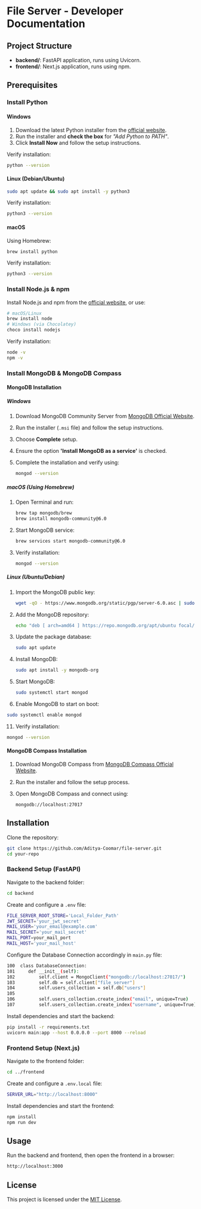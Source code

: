# File Server - Developer Documentation

## Project Structure

- **backend/**: FastAPI application, runs using Uvicorn.
- **frontend/**: Next.js application, runs using npm.

## Prerequisites

### Install Python

#### Windows

1. Download the latest Python installer from the [official website](https://www.python.org/downloads/).
2. Run the installer and **check the box** for _"Add Python to PATH"_.
3. Click **Install Now** and follow the setup instructions.

Verify installation:

```sh
python --version
```

#### Linux (Debian/Ubuntu)

```sh
sudo apt update && sudo apt install -y python3
```

Verify installation:

```sh
python3 --version
```

#### macOS

Using Homebrew:

```sh
brew install python
```

Verify installation:

```sh
python3 --version
```

### Install Node.js & npm

Install Node.js and npm from the [official website](https://nodejs.org/), or use:

```sh
# macOS/Linux
brew install node
# Windows (via Chocolatey)
choco install nodejs
```

Verify installation:

```sh
node -v
npm -v
```

### Install MongoDB & MongoDB Compass

#### MongoDB Installation

##### Windows
1. Download MongoDB Community Server from [MongoDB Official Website](https://www.mongodb.com/try/download/community).
2. Run the installer (`.msi` file) and follow the setup instructions.
3. Choose **Complete** setup.
4. Ensure the option **'Install MongoDB as a service'** is checked.
5. Complete the installation and verify using:
   
   ```sh
   mongod --version
   ```

##### macOS (Using Homebrew)
1. Open Terminal and run:
   
   ```sh
   brew tap mongodb/brew
   brew install mongodb-community@6.0
   ```
3. Start MongoDB service:

   ```sh
   brew services start mongodb-community@6.0
   ```
5. Verify installation:

   ```sh
   mongod --version
   ```

##### Linux (Ubuntu/Debian)
1. Import the MongoDB public key:

   ```sh
   wget -qO - https://www.mongodb.org/static/pgp/server-6.0.asc | sudo apt-key add -
   ```
3. Add the MongoDB repository:

   ```sh
   echo "deb [ arch=amd64 ] https://repo.mongodb.org/apt/ubuntu focal/mongodb-org/6.0 multiverse" | sudo tee /etc/apt/sources.list.d/mongodb-org-6.0.list
   ```
5. Update the package database:

   ```sh
   sudo apt update
   ```
7. Install MongoDB:

   ```sh
   sudo apt install -y mongodb-org
   ```
9. Start MongoDB:

   ```sh
   sudo systemctl start mongod
   ```
11. Enable MongoDB to start on boot:
   
   ```sh
   sudo systemctl enable mongod
   ```
11. Verify installation:
   
   ```sh
   mongod --version
   ```

#### MongoDB Compass Installation
1. Download MongoDB Compass from [MongoDB Compass Official Website](https://www.mongodb.com/try/download/compass).
2. Run the installer and follow the setup process.
3. Open MongoDB Compass and connect using:

   ```
   mongodb://localhost:27017
   ```

## Installation

Clone the repository:

```sh
git clone https://github.com/Aditya-Coomar/file-server.git
cd your-repo
```

### Backend Setup (FastAPI)

Navigate to the backend folder:

```sh
cd backend
```

Create and configure a `.env` file:

```sh
FILE_SERVER_ROOT_STORE='Local_Folder_Path'
JWT_SECRET='your_jwt_secret'
MAIL_USER='your_email@example.com'
MAIL_SECRET='your_mail_secret'
MAIL_PORT=your_mail_port
MAIL_HOST='your_mail_host'
```

Configure the Database Connection accordingly in `main.py` file:

```sh
100  class DatabaseConnection:
101     def __init__(self):
102         self.client = MongoClient("mongodb://localhost:27017/")
103         self.db = self.client["file_server"]
104         self.users_collection = self.db["users"]
105         
106         self.users_collection.create_index("email", unique=True)
107         self.users_collection.create_index("username", unique=True)
```




Install dependencies and start the backend:

```sh
pip install -r requirements.txt
uvicorn main:app --host 0.0.0.0 --port 8000 --reload
```

### Frontend Setup (Next.js)

Navigate to the frontend folder:

```sh
cd ../frontend
```

Create and configure a `.env.local` file:

```sh
SERVER_URL="http://localhost:8000"
```

Install dependencies and start the frontend:

```sh
npm install
npm run dev
```

## Usage

Run the backend and frontend, then open the frontend in a browser:

```sh
http://localhost:3000
```

## License

This project is licensed under the [MIT License](LICENSE).
